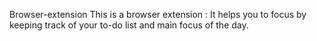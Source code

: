 Browser-extension
This is a browser extension : It helps you to focus by keeping track of your to-do list and main focus of the day.
